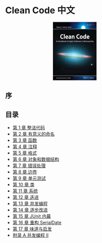 # Clean Code 中文

<div style="margin: 0 auto; width: 40%;">
  <img src='./cover.jpg'/>
</div>

## 序

## 目录

- [第 1 章 整洁代码](ch1.md)
- [第 2 章 有意义的命名](ch2.md)
- [第 3 章 函数](ch3.md)
- [第 4 章 注释](ch4.md)
- [第 5 章 格式](ch5.md)
- [第 6 章 对象和数据结构](ch6.md)
- [第 7 章 错误处理](ch7.md)
- [第 8 章 边界](ch8.md)
- [第 9 章 单元测试](ch9.md)
- [第 10 章 类](ch10.md)
- [第 11 章 系统](ch11.md)
- [第 12 章 迭进](ch12.md)
- [第 13 章 并发编程](ch13.md)
- [第 14 章 逐步改进](ch14.md)
- [第 15 章 JUnit 内幕](ch15.md)
- [第 16 章 重构 SerialDate](ch16.md)
- [第 17 章 味道与启发](ch17.md)
- [附录 A 并发编程 II](apA.md)
